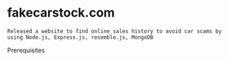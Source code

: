 # fakecarstock.com

    Released a website to find online sales history to avoid car scams by using Node.js, Express.js, resemble.js, MongoDB 


Prerequisites
